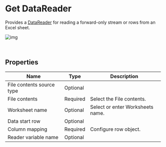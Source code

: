 # Get DataReader

Provides a [DataReader](https://learn.microsoft.com/en-us/dotnet/api/system.data.idatareader) for reading a forward-only stream or rows from an Excel sheet.


![img](https://profitbasedocs.blob.core.windows.net/flowimages/getDataReader.png)

<br/>


## Properties

| Name             | Type      |Description                                             |
|------------------|-----------|--------------------------------------------------------|
| File contents source type  | Optional |        |
| File contents | Required  | Select the File contents. |
| Worksheet name | Optional | Select or enter Worksheets name. |
| Data start row | Optional |  |
| Column mapping | Required | Configure row object. |
| Reader variable name | Optional |  |

